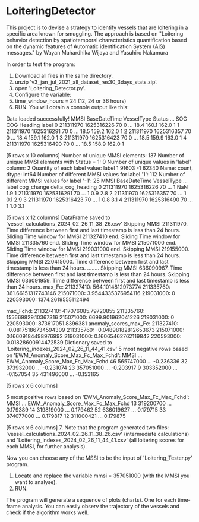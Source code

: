 # LoiteringDetector
This project is to devise a strategy to identify vessels that are loitering in a specific area known for smuggling. The approach is based on "Loitering behavior detection by spatiotemporal characteristics quantification based on the dynamic features of Automatic identification System (AIS) messages." by Wayan Mahardhika Wijaya and Yasuhiro Nakamura

In order to test the program:
1. Download all files in the same directory.
2. unzip 'v3_jan_jul_2021_all_dataset_res30_3days_stats.zip'.
3. open 'Loitering_Detector.py'.
4. Configure the variable:
5. time_window_hours = 24 (12, 24 or 36 hours)
6. RUN. You will obtain a console output like this:
   
Data loaded successfully!
        MMSI  BaseDateTime  VesselType  Status  ...   SOG    COG  Heading  label
0  211311970    1625316226          70       0  ...  18.4  160.1    162.0      1
1  211311970    1625316291          70       0  ...  18.5  159.2    162.0      1
2  211311970    1625316357          70       0  ...  18.4  159.1    162.0      1
3  211311970    1625316423          70       0  ...  18.5  159.9    163.0      1
4  211311970    1625316490          70       0  ...  18.5  158.9    162.0      1

[5 rows x 10 columns]
Number of unique MMSI elements: 137
Number of unique MMSI elements with Status = 1: 0
Number of unique values in 'label' column: 2
Quantity of each label value:
label
 1    91603
-1    62340
Name: count, dtype: int64
Number of different MMSI values for label '1': 112
Number of different MMSI values for label '-1': 25
        MMSI  BaseDateTime  VesselType  ...  label  cog_change  delta_cog_heading
0  211311970    1625316226          70  ...      1         NaN                1.9
1  211311970    1625316291          70  ...      1         0.9                2.8
2  211311970    1625316357          70  ...      1         0.1                2.9
3  211311970    1625316423          70  ...      1         0.8                3.1
4  211311970    1625316490          70  ...      1         1.0                3.1

[5 rows x 12 columns]
DataFrame saved to 'vessel_calculations_2024_02_26_11_38_26.csv'
Skipping MMSI 211311970. Time difference between first and last timestamp is less than 24 hours.
Sliding Time window for MMSI 211327410 end.
Sliding Time window for MMSI 211335760 end.
Sliding Time window for MMSI 215071000 end.
Sliding Time window for MMSI 219031000 end.
Skipping MMSI 219155000. Time difference between first and last timestamp is less than 24 hours.
Skipping MMSI 220415000. Time difference between first and last timestamp is less than 24 hours.
........
Skipping MMSI 636090967. Time difference between first and last timestamp is less than 24 hours.
Skipping MMSI 636091959. Time difference between first and last timestamp is less than 24 hours.
max_Fc:
211327410: 564.1014812973774
211335760: 361.66151317743146
215071000: 3.9544335376954116
219031000: 0
220593000: 1374.2619555112494

max_Fchd:
211327410: 417076085.79720855
211335760: 155669829.10367316
215071000: 6699.901962041226
219031000: 0
220593000: 873617051.8396381
anomaly_scores_max_Fc:
211327410: -0.08175186734594309
211335760: -0.04898182812653673
215071000: 0.16609184498976992
219031000: 0.16065462762119842
220593000: 0.01828600914472539
Dictionary saved to 'Loitering_indexes_2024_02_26_11_44_41.csv'
5 most negative rows based on 'EWM_Anomaly_Score_Max_Fc_Max_Fchd':
         MMSI  ...  EWM_Anomaly_Score_Max_Fc_Max_Fchd
46  565747000  ...                          -0.236336
32  373932000  ...                          -0.231074
23  357051000  ...                          -0.203917
9   303352000  ...                          -0.157054
35  431496000  ...                          -0.153165

[5 rows x 6 columns]

5 most positive rows based on 'EWM_Anomaly_Score_Max_Fc_Max_Fchd':
         MMSI  ...  EWM_Anomaly_Score_Max_Fc_Max_Fchd
13  319200700  ...                           0.179389
14  319819000  ...                           0.179462
52  636019627  ...                           0.179715
33  374077000  ...                           0.179817
12  311000421  ...                           0.179875

[5 rows x 6 columns]
7. Note that the program generated two files: 'vessel_calculations_2024_02_26_11_38_26.csv' (intermediate calculations) and 'Loitering_indexes_2024_02_26_11_44_41.csv' (all loitering scores for each MMSI, for further analysis).

Now you can choose any of the MSSI to be the input of 'Loitering_Tester.py' program.

1. Locate and replace the variable mmsi = 357051000 (with the MMSI you want to analyse).
2.  RUN.

The program will generate a sequence of plots (charts). One for each time-frame analysis. You can easily observ the trajectory of the vessels and check if the algorithm works well.

   
